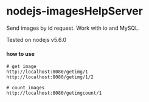 # nodejs-imagesHelpServer
Send images by id request. Work with io and MySQL.

Tested on nodejs v5.6.0

#### how to use
    # get image
    http://localhost:8080/getimg/1
    http://localhost:8080/getimg/1/2

    # count images
    http://localhost:8080/getimgcount/1



